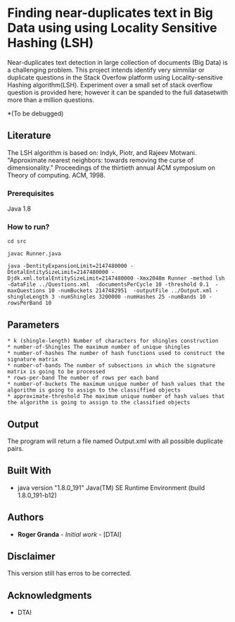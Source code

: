 # Finding near-duplicates text  in Big Data using using Locality Sensitive Hashing (LSH) 

Near-duplicates text detection in large collection of documents (Big Data) is a challenging problem. This project intends identify very simmilar or duplicate questions in the Stack Overfow platform using Locality-sensitive Hashing algorithm(LSH). Experiment over a small set of stack overflow question is provided here; however it can be spanded to the full datasetwith more than a million questions. 

*(To be debugged)

## Literature
The LSH algorithm is based on: Indyk, Piotr, and Rajeev Motwani. "Approximate nearest neighbors: towards removing the curse of dimensionality." Proceedings of the thirtieth annual ACM symposium on Theory of computing. ACM, 1998.

### Prerequisites

Java 1.8


### How to run?
```
cd src

javac Runner.java

java -DentityExpansionLimit=2147480000 -DtotalEntitySizeLimit=2147480000 -Djdk.xml.totalEntitySizeLimit=2147480000 -Xmx2048m Runner -method lsh -dataFile ../Questions.xml  -documentsPerCycle 10 -threshold 0.1  -maxQuestions 10 -numBuckets 2147482951  -outputFile ../Output.xml -shingleLength 3 -numShingles 3200000 -numHashes 25 -numBands 10 -rowsPerBand 10
```

## Parameters
```
* k (shingle-length) Number of characters for shingles construction
* number-of-Shingles The maximum number of unique shingles
* number-of-hashes The number of hash functions used to construct the signature matrix
* number-of-bands The number of subsections in which the signature matrix is going to be processed
* rows-per-band The number of rows per each band
* number-of-buckets The maximum unique number of hash values that the algorithm is going to assign to the classiffied objects
* approximate-threshold The maximum unique number of hash values that the algorithm is going to assign to the classified objects
```

## Output

The program will return a file named Output.xml with all possible duplicate pairs.


## Built With

* java version "1.8.0_191"   Java(TM) SE Runtime Environment (build 1.8.0_191-b12)      


## Authors

* **Roger Granda** - *Initial work* - [DTAI]

## Disclaimer

This version still has erros to be corrected.

## Acknowledgments

* DTAI


